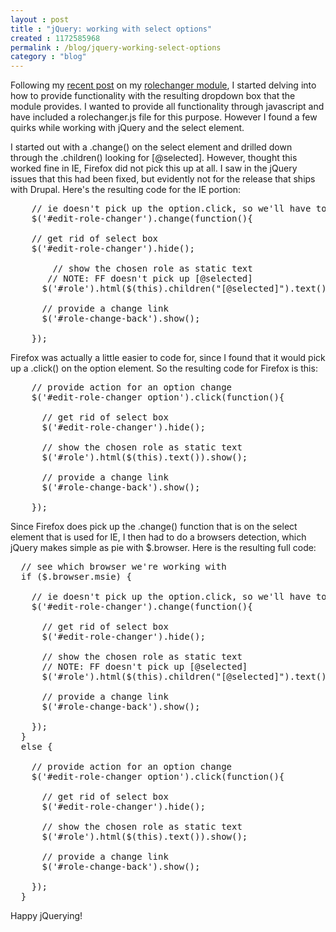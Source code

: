 ```yaml
---
layout : post
title : "jQuery: working with select options"
created : 1172585968
permalink : /blog/jquery-working-select-options
category : "blog"
---
```

Following my <a href="/rolechanger/">recent post</a> on my <a href="http://drupal.org/project/rolechanger/">rolechanger module</a>, I started delving into how to provide functionality with the resulting dropdown box that the module provides. I wanted to provide all functionality through javascript and have included a rolechanger.js file for this purpose. However I found a few quirks while working with jQuery and the select element.

I started out with a .change() on the select element and drilled down through the .children() looking for [@selected]. However, thought this worked fine in IE, Firefox did not pick this up at all. I saw in the jQuery issues that this had been fixed, but evidently not for the release that ships with Drupal. Here's the resulting code for the IE portion:
<pre>
    // ie doesn't pick up the option.click, so we'll have to use the select.change
    $('#edit-role-changer').change(function(){

  	// get rid of select box
  	$('#edit-role-changer').hide();

        // show the chosen role as static text
       // NOTE: FF doesn't pick up [@selected]
      $('#role').html($(this).children("[@selected]").text()).show();

      // provide a change link
      $('#role-change-back').show();

    });
</pre>

Firefox was actually a little easier to code for, since I found that it would pick up a .click() on the option element. So the resulting code for Firefox is this:
<pre>
    // provide action for an option change
    $('#edit-role-changer option').click(function(){

  	  // get rid of select box
  	  $('#edit-role-changer').hide();

  	  // show the chosen role as static text
      $('#role').html($(this).text()).show();

      // provide a change link
      $('#role-change-back').show();

    });
</pre>

Since Firefox does pick up the .change() function that is on the select element that is used for IE, I then had to do a browsers detection, which jQuery makes simple as pie with $.browser. Here is the resulting full code:
<pre>
  // see which browser we're working with
  if ($.browser.msie) {

    // ie doesn't pick up the option.click, so we'll have to use the select.change
    $('#edit-role-changer').change(function(){

  	  // get rid of select box
  	  $('#edit-role-changer').hide();

  	  // show the chosen role as static text
  	  // NOTE: FF doesn't pick up [@selected]
      $('#role').html($(this).children("[@selected]").text()).show();

      // provide a change link
      $('#role-change-back').show();

    });
  }
  else {

    // provide action for an option change
    $('#edit-role-changer option').click(function(){

  	  // get rid of select box
  	  $('#edit-role-changer').hide();

  	  // show the chosen role as static text
      $('#role').html($(this).text()).show();

      // provide a change link
      $('#role-change-back').show();

    });
  }
</pre>

Happy jQuerying!
